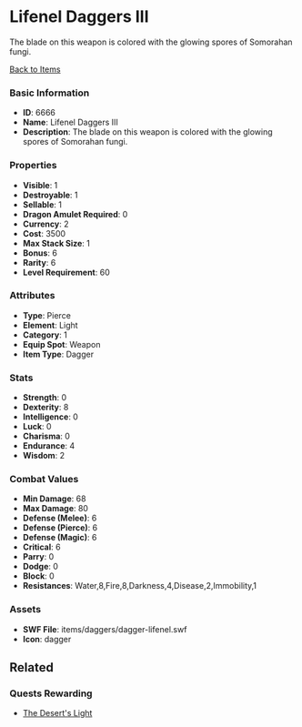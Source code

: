 # Lifenel Daggers III

The blade on this weapon is colored with the glowing spores of Somorahan fungi.

[Back to Items](../items.md)

### Basic Information

- **ID**: 6666
- **Name**: Lifenel Daggers III
- **Description**: The blade on this weapon is colored with the glowing spores of Somorahan fungi.

### Properties

- **Visible**: 1
- **Destroyable**: 1
- **Sellable**: 1
- **Dragon Amulet Required**: 0
- **Currency**: 2
- **Cost**: 3500
- **Max Stack Size**: 1
- **Bonus**: 6
- **Rarity**: 6
- **Level Requirement**: 60

### Attributes

- **Type**: Pierce
- **Element**: Light
- **Category**: 1
- **Equip Spot**: Weapon
- **Item Type**: Dagger

### Stats

- **Strength**: 0
- **Dexterity**: 8
- **Intelligence**: 0
- **Luck**: 0
- **Charisma**: 0
- **Endurance**: 4
- **Wisdom**: 2

### Combat Values

- **Min Damage**: 68
- **Max Damage**: 80
- **Defense (Melee)**: 6
- **Defense (Pierce)**: 6
- **Defense (Magic)**: 6
- **Critical**: 6
- **Parry**: 0
- **Dodge**: 0
- **Block**: 0
- **Resistances**: Water,8,Fire,8,Darkness,4,Disease,2,Immobility,1

### Assets

- **SWF File**: items/daggers/dagger-lifenel.swf
- **Icon**: dagger

## Related

### Quests Rewarding

- [The Desert's Light](../quests/878-the-desert-s-light.md)

